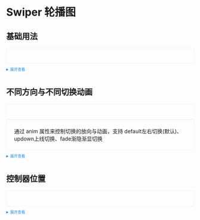 <!--
 * @Author: 申恒杰
 * @Date: 2023-02-08 19:27:33
 * @Description: 铁沸物
 * @FilePath: \tass-ui\docs\components\swiper\index.md
-->
<script setup>
import Default from './default.vue'
import Updown from './updown.vue'
import Address from './address.vue'
</script>
<style>
  .example{
      border: 1px solid #f5f5f5;
      border-radius: 5px;
      padding:20px
  }
  
  details > summary:first-of-type {
      font-size: 10px;
      padding: 8px 0;
      cursor: pointer;
      color: #1989fa;
  }
</style>
# Swiper 轮播图
## 基础用法
<div class='example'>
  <Default></Default>
</div>
<details>
<summary>展开查看</summary>

```vue
<template>
  <tass-carousel v-model="active1">
    <tass-carousel-item id="1">
      <div style="color: white;text-align: center;width:100%;height:300px;line-height:300px;background-color:#009688;">条目一</div>
    </tass-carousel-item>
    <tass-carousel-item id="2">
      <div style="color: white;text-align: center;width:100%;height:300px;line-height:300px;background-color:#5FB878;">条目二</div>
    </tass-carousel-item>
    <tass-carousel-item id="3">
      <div style="color: white;text-align: center;width:100%;height:300px;line-height:300px;background-color:#FFB800;">条目三</div>
    </tass-carousel-item>
    <tass-carousel-item id="4">
      <div style="color: white;text-align: center;width:100%;height:300px;line-height:300px;background-color:#FF5722;">条目四</div>
    </tass-carousel-item>
  </tass-carousel>
</template>

<script>
import { ref } from 'vue'

export default {
  setup() {

    const active1 = ref("1")

    return {
      active1
    }
  }
}
</script>

```
</details>

## 不同方向与不同切换动画
<div class='example'>
  <Updown style="width: 100%;"></Updown>
</div>
<div class=example>
通过 anim 属性来控制切换的放向与动画，支持 default左右切换(默认)、updown上线切换、fade渐隐渐显切换
</div>
<details>
<summary>展开查看</summary>

```vue
<template>
  <div style="display:flex;justify-content: space-around;flex-wrap:wrap;">
  <tass-carousel v-model="activeAnmi1" anim="updown" style="display:inline-block;width:32%;padding-right:10px" :autoplay="true">
    <tass-carousel-item id="1">
      <div style="color: white;text-align: center;width:100%;height:300px;line-height:300px;background-color:#009688;">条目一</div>
    </tass-carousel-item>
    <tass-carousel-item id="2">
      <div style="color: white;text-align: center;width:100%;height:300px;line-height:300px;background-color:#5FB878;">条目二</div>
    </tass-carousel-item>
    <tass-carousel-item id="3">
      <div style="color: white;text-align: center;width:100%;height:300px;line-height:300px;background-color:#FFB800;">条目三</div>
    </tass-carousel-item>
    <tass-carousel-item id="4">
      <div style="color: white;text-align: center;width:100%;height:300px;line-height:300px;background-color:#FF5722;">条目四</div>
    </tass-carousel-item>
  </tass-carousel>
  <tass-carousel v-model="activeAnmi2" style="width:32%">
    <tass-carousel-item id="1">
      <div style="color: white;text-align: center;width:100%;height:300px;line-height:300px;background-color:#009688;">条目一</div>
    </tass-carousel-item>
    <tass-carousel-item id="2">
      <div style="color: white;text-align: center;width:100%;height:300px;line-height:300px;background-color:#5FB878;">条目二</div>
    </tass-carousel-item>
    <tass-carousel-item id="3">
      <div style="color: white;text-align: center;width:100%;height:300px;line-height:300px;background-color:#FFB800;">条目三</div>
    </tass-carousel-item>
    <tass-carousel-item id="4">
      <div style="color: white;text-align: center;width:100%;height:300px;line-height:300px;background-color:#FF5722;">条目四</div>
    </tass-carousel-item>
  </tass-carousel>
  <tass-carousel v-model="activeAnmi3" anim="fade" style="width:32%;">
    <tass-carousel-item id="1">
      <div style="color: white;text-align: center;width:100%;height:300px;line-height:300px;background-color:#009688;">条目一</div>
    </tass-carousel-item>
    <tass-carousel-item id="2">
      <div style="color: white;text-align: center;width:100%;height:300px;line-height:300px;background-color:#5FB878;">条目二</div>
    </tass-carousel-item>
    <tass-carousel-item id="3">
      <div style="color: white;text-align: center;width:100%;height:300px;line-height:300px;background-color:#FFB800;">条目三</div>
    </tass-carousel-item>
    <tass-carousel-item id="4">
      <div style="color: white;text-align: center;width:100%;height:300px;line-height:300px;background-color:#FF5722;">条目四</div>
    </tass-carousel-item>
  </tass-carousel>
  </div>
</template>

<script>
import { ref } from 'vue'

export default {
  setup() {
    const activeAnmi1 = ref("1")
    const activeAnmi2 = ref("1")
    const activeAnmi3 = ref("1")
    return {
      activeAnmi1,activeAnmi2,activeAnmi3,activeAnmi4
    }
  }
}
</script>
```
</details>

## 控制器位置
<div class="example">
    <Address></Address>
</div>

<details>
<summary>展开查看</summary>

```vue
<template>
  <tass-carousel v-model="active3" indicator="outside">
    <tass-carousel-item id="1">
      <div style="color: white;text-align: center;width:100%;height:300px;line-height:300px;background-color:#009688;">条目一</div>
    </tass-carousel-item>
    <tass-carousel-item id="2">
      <div style="color: white;text-align: center;width:100%;height:300px;line-height:300px;background-color:#5FB878;">条目二</div>
    </tass-carousel-item>
    <tass-carousel-item id="3">
      <div style="color: white;text-align: center;width:100%;height:300px;line-height:300px;background-color:#FFB800;">条目三</div>
    </tass-carousel-item>
    <tass-carousel-item id="4">
      <div style="color: white;text-align: center;width:100%;height:300px;line-height:300px;background-color:#FF5722;">条目四</div>
    </tass-carousel-item>
  </tass-carousel>
</template>

<script>
import { ref } from 'vue'

export default {
  setup() {

    const active3 = ref("1")

    return {
      active3
    }
  }
}
</script>

```

</details>